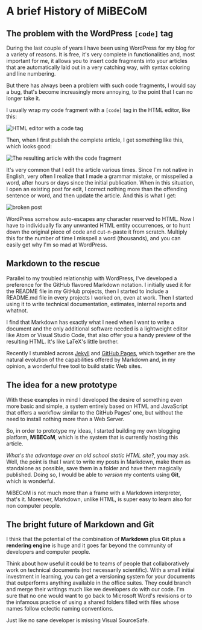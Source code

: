 # A brief History of MiBECoM
## The problem with the WordPress `[code]` tag

During the last couple of years I have been using WordPress for my blog for a variety of reasons. It is free,
it's very complete in functionalities and, most important for me, it allows you to insert code fragments into your articles that are automatically laid out in a very catching way, with syntax coloring and line numbering.

But there has always been a problem with such code fragments, I would say a bug, that's become increasingly more annoying, to the point that I can no longer take it.

I usually wrap my code fragment with a `[code]` tag in the HTML editor, like this:

![HTML editor with a code tag](/images/image-01.png)

Then, when I first publish the complete article, I get something like this, which looks good:

![The resulting article with the code fragment](/images/image-02.png)

It's very common that I edit the article various times. Since I'm not native in English, very often I realize that I made a grammar mistake, or misspelled a word, after hours or days since the initial publication. When in this situation, I open an existing post for edit, I correct nothing more than the offending sentence or word, and then update the article. And this is what I get:

![broken post](/images/image-03.png)

WordPress somehow auto-escapes any character reserved to HTML. Now I have to individually fix any unwanted HTML entity occurrences, or to hunt down the original piece of code and cut-n-paste it from scratch. Multiply this for the number of time I misspell a word (thousands), and you can easily get why I'm so mad at WordPress.

## Markdown to the rescue
Parallel to my troubled relationship with WordPress, I've developed a preference for the GitHub flavored Markdown notation. I initially used it for the README file in my GitHub projects, then I started to include a README.md file in every projects I worked on, even at work. Then I started using it to write technical documentation, estimates, internal reports and whatnot.

I find that Markdown has exactly what I need when I want to write a document and the only additional software needed is a lightweight editor like Atom or Visual Studio Code, that also offer you a handy preview of the resulting HTML. It's like LaTeX's little brother.

Recently I stumbled across [Jekyll](https://jekyllrb.com/) and [GitHub Pages](https://pages.github.com/), which together are the natural evolution of the capabilities offered by Markdown and, in my opinion, a wonderful free tool to build static Web sites.

## The idea for a new prototype
With these examples in mind I developed the desire of something even more basic and simple, a system entirely based on HTML and JavaScript that offers a workflow similar to the GitHub Pages' one, but without the need to install nothing more than a Web Server.

So, in order to prototype my ideas, I started building my own blogging platform, **MiBECoM**, which is the system that is currently hosting this article.

*What's the advantage over an old school static HTML site?*, you may ask. Well, the point is that I want to write my posts in Markdown, make them as standalone as possible, save them in a folder and have them magically published. Doing so, I would be able to _version_ my contents using **Git**, which is wonderful.

MiBECoM is not much more than a frame with a Markdown interpreter, that's it. Moreover, Markdown, unlike HTML, is super easy to learn also for non computer people.

## The bright future of Markdown and Git

I think that the potential of the combination of **Markdown** plus **Git** plus a **rendering engine** is huge and it goes far beyond the community of developers and computer people.

Think about how useful it could be to teams of people that collaboratively work on technical documents (not necessarily scientific). With a small initial investment in learning, you can get a versioning system for your documents that outperforms anything available in the office suites. They could branch and merge their writings much like we developers do with our code. I'm sure that no one would want to go back to Microsoft Word's revisions or to the infamous practice of using a shared folders filled with files whose names follow eclectic naming conventions.

Just like no sane developer is missing Visual SourceSafe.
